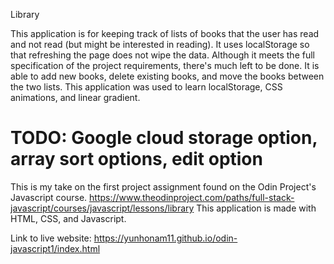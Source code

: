 Library 

This application is for keeping track of lists of books that the user has read and not read (but might be interested in reading).
It uses localStorage so that refreshing the page does not wipe the data. Although it meets the full specification of the project requirements,
there's much left to be done. It is able to add new books, delete existing books, and move the books between the two lists.
This application was used to learn localStorage, CSS animations, and linear gradient. 

TODO: Google cloud storage option, array sort options, edit option
============================================================================

This is my take on the first project assignment found on the Odin Project's Javascript course. 
https://www.theodinproject.com/paths/full-stack-javascript/courses/javascript/lessons/library 
This application is made with HTML, CSS, and Javascript.

Link to live website: https://yunhonam11.github.io/odin-javascript1/index.html
